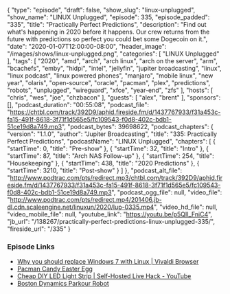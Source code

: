 {
  "type": "episode",
  "draft": false,
  "show_slug": "linux-unplugged",
  "show_name": "LINUX Unplugged",
  "episode": 335,
  "episode_padded": "335",
  "title": "Practically Perfect Predictions",
  "description": "Find out what's happening in 2020 before it happens. Our crew returns from the future with predictions so perfect you could bet some Dogecoin on it.",
  "date": "2020-01-07T12:00:00-08:00",
  "header_image": "/images/shows/linux-unplugged.png",
  "categories": [
    "LINUX Unplugged"
  ],
  "tags": [
    "2020",
    "amd",
    "arch",
    "arch linux",
    "arch on the server",
    "arm",
    "bcachefs",
    "emby",
    "hidpi",
    "intel",
    "jellyfin",
    "jupiter broadcasting",
    "linux",
    "linux podcast",
    "linux powered phones",
    "manjaro",
    "mobile linux",
    "new year",
    "olaris",
    "open-source",
    "oracle",
    "pacman",
    "plex",
    "predictions",
    "robots",
    "unplugged",
    "wireguard",
    "xfce",
    "year-end",
    "zfs"
  ],
  "hosts": [
    "chris",
    "wes",
    "joe",
    "chzbacon"
  ],
  "guests": [
    "alex",
    "brent"
  ],
  "sponsors": [],
  "podcast_duration": "00:55:08",
  "podcast_file": "https://chtbl.com/track/392D9/aphid.fireside.fm/d/1437767933/f31a453c-fa15-491f-8618-3f71f1d565e5/fc109543-f0d8-402c-bdb1-51ce19d8a749.mp3",
  "podcast_bytes": 39698622,
  "podcast_chapters": {
    "version": "1.1.0",
    "author": "Jupiter Broadcasting",
    "title": "335: Practically Perfect Predictions",
    "podcastName": "LINUX Unplugged",
    "chapters": [
      {
        "startTime": 0,
        "title": "Pre-show"
      },
      {
        "startTime": 32,
        "title": "Intro"
      },
      {
        "startTime": 87,
        "title": "Arch NAS Follow-up"
      },
      {
        "startTime": 254,
        "title": "Housekeeping"
      },
      {
        "startTime": 438,
        "title": "2020 Predictions"
      },
      {
        "startTime": 3210,
        "title": "Post-show"
      }
    ]
  },
  "podcast_alt_file": "http://www.podtrac.com/pts/redirect.mp3/chtbl.com/track/392D9/aphid.fireside.fm/d/1437767933/f31a453c-fa15-491f-8618-3f71f1d565e5/fc109543-f0d8-402c-bdb1-51ce19d8a749.mp3",
  "podcast_ogg_file": null,
  "video_file": "http://www.podtrac.com/pts/redirect.mp4/201406.jb-dl.cdn.scaleengine.net/linuxun/2020/lup-0335.mp4",
  "video_hd_file": null,
  "video_mobile_file": null,
  "youtube_link": "https://youtu.be/p5QII_FniC4",
  "jb_url": "/138267/practically-perfect-predictions-linux-unplugged-335/",
  "fireside_url": "/335"
}


### Episode Links

  * [Why you should replace Windows 7 with Linux | Vivaldi Browser](https://vivaldi.com/blog/replace-windows-7-with-linux/ "Why you should replace Windows 7 with Linux | Vivaldi Browser")
  * [Pacman Candy Easter Egg](https://www.reddit.com/r/archlinux/comments/6r8lk0/i_love_candydo_you/ "Pacman Candy Easter Egg")
  * [Cheap DIY LED Light Strip | Self-Hosted Live Hack - YouTube](https://www.youtube.com/watch?v=aQyigSkcjMQ "Cheap DIY LED Light Strip | Self-Hosted Live Hack - YouTube")
  * [Boston Dynamics Parkour Robot](https://www.youtube.com/watch?v=_sBBaNYex3E "Boston Dynamics Parkour Robot")



